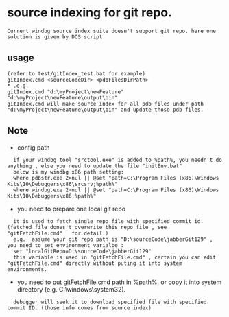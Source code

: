 # source indexing for git repo. 
```
Current windbg source index suite doesn't support git repo. here one solution is given by DOS script.
```

## usage
```
(refer to test/gitIndex_test.bat for example)
gitIndex.cmd <sourceCodeDir> <pdbFilesDirPath>
* .e.g.
gitIndex.cmd "d:\myProject\newFeature" "d:\myProject\newFeature\output\bin"
gitIndex.cmd will make source index for all pdb files under path "d:\myProject\newFeature\output\bin" and update those pdb files.
```
## Note
 - config path
 ```
   if your windbg tool "srctool.exe" is added to %path%, you needn't do anything , else you need to update the file "initEnv.bat"  
   below is my windbg x86 path setting:   
   where pdbstr.exe 2>nul || @set "path=C:\Program Files (x86)\Windows Kits\10\Debuggers\x86\srcsrv;%path%"   
   where windbg.exe 2>nul || @set "path=C:\Program Files (x86)\Windows Kits\10\Debuggers\x86;%path%"
```
 - you need to prepare one local git repo
 ```
   it is used to fetch single repo file with specified commit id. (fetched file dones't overwrite this repo file , see "gitFetchFile.cmd"   for detail.)   
   e.g.  assume your git repo path is "D:\sourceCode\jabberGit129" , you need to set environment varialbe :   
   set "localGitRepo=D:\sourceCode\jabberGit129"   
   this variable is used in "gitFetchFile.cmd" , certain you can edit "gitFetchFile.cmd" directly without puting it into system environments.
 ```

 - you need to put gitFetchFile.cmd path in %path%, or copy it into system directory (e.g. C:\windows\system32).
 ```
   debugger will seek it to download specified file with specified commit ID. (those info comes from source index)
 ```
